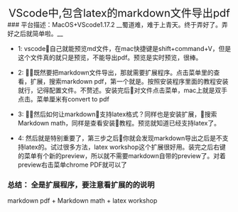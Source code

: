 <center><font size=5>VScode中,包含latex的markdown文件导出pdf</font></center>
###  平台描述：MacOS+VScode1.17.2
__蜀道难，难于上青天。终于弄好了。弄好之后就简单啦。__

* 1: vscode自己就能预览md文件，在mac快捷键是shift+command+V，但是这个文件真的就只是预览，不能导出pdf。预览是实时预览，很棒。

* 2: 既然要把markdown文件导出，那就需要扩展程序。点击菜单里的查看，扩展，搜索markdown pdf，第一个就是。按照安装程序里面的教程安装就行，记得配置文件。不赘述。安装完后对文件点击菜单，mac上就是双手点击。菜单厘米有convert to pdf

* 3: 然后如何让markdown支持latex格式？同样也是安装扩展，搜索Markdown math，同样是查看安装教程。预览就知道已经支持latex了。

* 4: 然后就是特别重要了，第三步之后你就会发现markdown导出之后是不支持latex的。试过很多方法，latex workshop这个扩展很好用。装完之后右键的菜单有个新的preview，所以就不需要markdown自带的preview了。对着preview右击菜单chrome PDF就可以了

### 总结： 全是扩展程序，要注意看扩展的的说明
markdown pdf  + Markdown math  + latex workshop